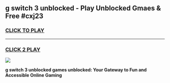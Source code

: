 
## g switch 3 unblocked - Play Unblocked Gmaes & Free #cxj23
<h3>
<a href="https://news.freeplayer.one?title=g_switch_3_unblocked&ref=24F">CLICK TO PLAY</a></h3>
<hr>

<h3>
<a href="https://news.freeplayer.one?title=g_switch_3_unblocked&ref=24F">CLICK 2 PLAY</a>
  
</h3>

<a href="https://news.freeplayer.one?title=g_switch_3_unblocked&ref=24F/"><img src="https://clearcache.store/games.png"></a>


**g switch 3 unblocked games unblocked: Your Gateway to Fun and Accessible Online Gaming**
